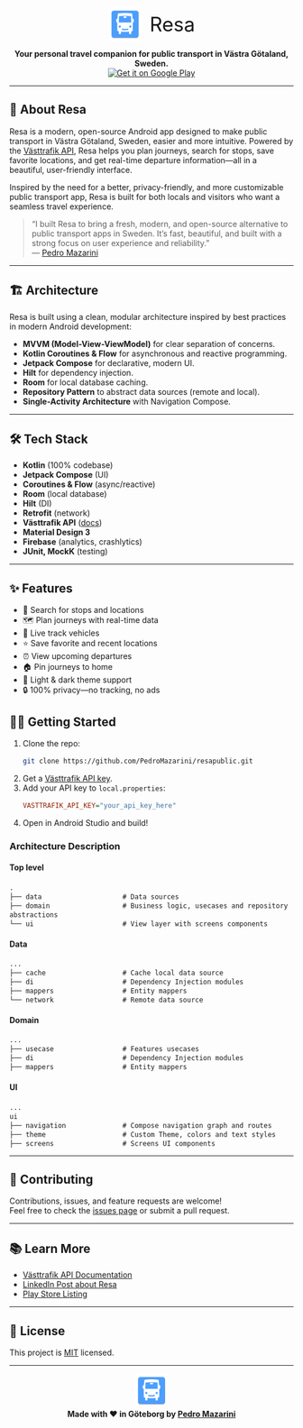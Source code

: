 <p align="center">
  <img src="https://raw.githubusercontent.com/PedroMazarini/resaapp/master/app/src/main/res/mipmap-xxxhdpi/ic_launcher.webp" alt="Resa Logo" width="60" style="vertical-align: middle;"/>
  <span style="font-size: 2.5em; vertical-align: middle; margin-left: 10px;">Resa</span>
</p>


<p align="center">
  <b>Your personal travel companion for public transport in Västra Götaland, Sweden.</b><br>
  <a href="https://play.google.com/store/apps/details?id=com.mazarini.resa">
    <img src="https://play.google.com/intl/en_us/badges/static/images/badges/en_badge_web_generic.png" 
         alt="Get it on Google Play" 
         style="height: 80px;"/>
  </a>
</p>

---

## 🚀 About Resa

Resa is a modern, open-source Android app designed to make public transport in Västra Götaland, Sweden, easier and more intuitive. Powered by the [Västtrafik API](https://developer.vasttrafik.se/), Resa helps you plan journeys, search for stops, save favorite locations, and get real-time departure information—all in a beautiful, user-friendly interface.

Inspired by the need for a better, privacy-friendly, and more customizable public transport app, Resa is built for both locals and visitors who want a seamless travel experience.

> “I built Resa to bring a fresh, modern, and open-source alternative to public transport apps in Sweden. It’s fast, beautiful, and built with a strong focus on user experience and reliability.”  
> — [Pedro Mazarini](https://www.linkedin.com/in/pedromazarini/)

---

## 🏗️ Architecture

Resa is built using a clean, modular architecture inspired by best practices in modern Android development:

- **MVVM (Model-View-ViewModel)** for clear separation of concerns.
- **Kotlin Coroutines & Flow** for asynchronous and reactive programming.
- **Jetpack Compose** for declarative, modern UI.
- **Hilt** for dependency injection.
- **Room** for local database caching.
- **Repository Pattern** to abstract data sources (remote and local).
- **Single-Activity Architecture** with Navigation Compose.

---

## 🛠️ Tech Stack

- **Kotlin** (100% codebase)
- **Jetpack Compose** (UI)
- **Coroutines & Flow** (async/reactive)
- **Room** (local database)
- **Hilt** (DI)
- **Retrofit** (network)
- **Västtrafik API** ([docs](https://developer.vasttrafik.se/))
- **Material Design 3**
- **Firebase** (analytics, crashlytics)
- **JUnit, MockK** (testing)

---

## ✨ Features

- 🚏 Search for stops and locations
- 🗺️ Plan journeys with real-time data
- 📍 Live track vehicles
- ⭐ Save favorite and recent locations
- ⏰ View upcoming departures
- 🏠 Pin journeys to home
- 🌙 Light & dark theme support
- 🔒 100% privacy—no tracking, no ads


## 🧑‍💻 Getting Started

1. Clone the repo:
   ```bash
   git clone https://github.com/PedroMazarini/resapublic.git
   ```
2. Get a [Västtrafik API key](https://developer.vasttrafik.se/).
3. Add your API key to `local.properties`:
   ```ini
   VASTTRAFIK_API_KEY="your_api_key_here"
   ```
4. Open in Android Studio and build!

### Architecture Description

#### Top level
    .
    ├── data                    # Data sources
    ├── domain                  # Business logic, usecases and repository abstractions
    └── ui                      # View layer with screens components

#### Data
    ...
    ├── cache                   # Cache local data source
    ├── di                      # Dependency Injection modules
    ├── mappers                 # Entity mappers
    └── network                 # Remote data source

#### Domain
    ...
    ├── usecase                 # Features usecases
    ├── di                      # Dependency Injection modules
    ├── mappers                 # Entity mappers

#### UI
    ...
    ui
    ├── navigation              # Compose navigation graph and routes
    ├── theme                   # Custom Theme, colors and text styles
    ├── screens                 # Screens UI components
---

## 🤝 Contributing

Contributions, issues, and feature requests are welcome!  
Feel free to check the [issues page](https://github.com/PedroMazarini/resapublic/issues) or submit a pull request.

---

## 📚 Learn More

- [Västtrafik API Documentation](https://developer.vasttrafik.se/)
- [LinkedIn Post about Resa](https://www.linkedin.com/feed/update/urn:li:activity:7216003091194650625/)
- [Play Store Listing](https://play.google.com/store/apps/details?id=com.mazarini.resa)

---

## 📝 License

This project is [MIT](https://mit-license.org/) licensed.

---

<p align="center">
  <img src="app/src/main/res/mipmap-xxxhdpi/ic_launcher.webp" alt="Resa Logo" width="60"/>
  <br>
  <b>Made with ❤️ in Göteborg by <a href="https://www.linkedin.com/in/pedromazarini/">Pedro Mazarini</a></b>
</p>

